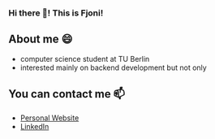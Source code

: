### Hi there 👋! This is Fjoni!
<!--
**fjoniyz/fjoniyz** is a ✨ _special_ ✨ repository because its `README.md` (this file) appears on your GitHub profile.

Here are some ideas to get you started:

- 🔭 I’m currently working on ...
- 🌱 I’m currently learning ...
- 👯 I’m looking to collaborate on ...
- 🤔 I’m looking for help with ...
- 💬 Ask me about ...
- 📫 How to reach me: ...
- 😄 Pronouns: ...
- ⚡ Fun fact: ...
-->
## About me 😄
<ul>
<li>computer science student at TU Berlin</li>
<li>interested mainly on backend development but not only</li>
</ul>

## You can contact me 📫
<ul>
<li><a href="https://fjoni-yzeiri.herokuapp.com/">Personal Website</a></li>
<li><a href="https://www.linkedin.com/in/fjoni-yzeiri-9770471aa/">LinkedIn</a></li>
</ul>
